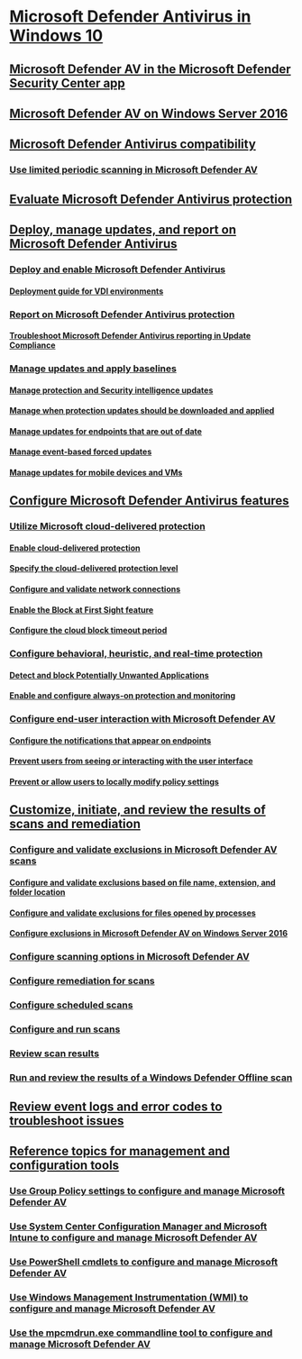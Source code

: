 
#	[Microsoft Defender Antivirus in Windows 10](microsoft-defender-antivirus-in-windows-10.md)

## [Microsoft Defender AV in the Microsoft Defender Security Center app](microsoft-defender-security-center-antivirus.md)

## [Microsoft Defender AV on Windows Server 2016](microsoft-defender-antivirus-on-windows-server-2016.md)

## [Microsoft Defender Antivirus compatibility](microsoft-defender-antivirus-compatibility.md)
### [Use limited periodic scanning in Microsoft Defender AV](limited-periodic-scanning-microsoft-defender-antivirus.md)


## [Evaluate Microsoft Defender Antivirus protection](evaluate-microsoft-defender-antivirus.md)


## [Deploy, manage updates, and report on Microsoft Defender Antivirus](deploy-manage-report-microsoft-defender-antivirus.md)
### [Deploy and enable Microsoft Defender Antivirus](deploy-microsoft-defender-antivirus.md)
#### [Deployment guide for VDI environments](deployment-vdi-microsoft-defender-antivirus.md)
### [Report on Microsoft Defender Antivirus protection](report-monitor-microsoft-defender-antivirus.md)
#### [Troubleshoot Microsoft Defender Antivirus reporting in Update Compliance](troubleshoot-reporting.md)
### [Manage updates and apply baselines](manage-updates-baselines-microsoft-defender-antivirus.md)
#### [Manage protection and Security intelligence updates](manage-protection-updates-microsoft-defender-antivirus.md)
#### [Manage when protection updates should be downloaded and applied](manage-protection-update-schedule-microsoft-defender-antivirus.md)
#### [Manage updates for endpoints that are out of date](manage-outdated-endpoints-microsoft-defender-antivirus.md)
#### [Manage event-based forced updates](manage-event-based-updates-microsoft-defender-antivirus.md)
#### [Manage updates for mobile devices and VMs](manage-updates-mobile-devices-vms-microsoft-defender-antivirus.md)


## [Configure Microsoft Defender Antivirus features](configure-microsoft-defender-antivirus-features.md)
### [Utilize Microsoft cloud-delivered protection](utilize-microsoft-cloud-protection-microsoft-defender-antivirus.md)
#### [Enable cloud-delivered protection](enable-cloud-protection-microsoft-defender-antivirus.md)
#### [Specify the cloud-delivered protection level](specify-cloud-protection-level-microsoft-defender-antivirus.md)
#### [Configure and validate network connections](configure-network-connections-microsoft-defender-antivirus.md)
#### [Enable the Block at First Sight feature](configure-block-at-first-sight-microsoft-defender-antivirus.md)
#### [Configure the cloud block timeout period](configure-cloud-block-timeout-period-microsoft-defender-antivirus.md)
### [Configure behavioral, heuristic, and real-time protection](configure-protection-features-microsoft-defender-antivirus.md)
#### [Detect and block Potentially Unwanted Applications](detect-block-potentially-unwanted-apps-microsoft-defender-antivirus.md)
#### [Enable and configure always-on protection and monitoring](configure-real-time-protection-microsoft-defender-antivirus.md)
### [Configure end-user interaction with Microsoft Defender AV](configure-end-user-interaction-microsoft-defender-antivirus.md)
#### [Configure the notifications that appear on endpoints](configure-notifications-microsoft-defender-antivirus.md)
#### [Prevent users from seeing or interacting with the user interface](prevent-end-user-interaction-microsoft-defender-antivirus.md)
#### [Prevent or allow users to locally modify policy settings](configure-local-policy-overrides-microsoft-defender-antivirus.md)


## [Customize, initiate, and review the results of scans and remediation](customize-run-review-remediate-scans-microsoft-defender-antivirus.md)
### [Configure and validate exclusions in Microsoft Defender AV scans](configure-exclusions-microsoft-defender-antivirus.md)
#### [Configure and validate exclusions based on file name, extension, and folder location](configure-extension-file-exclusions-microsoft-defender-antivirus.md)
#### [Configure and validate exclusions for files opened by processes](configure-process-opened-file-exclusions-microsoft-defender-antivirus.md)
#### [Configure exclusions in Microsoft Defender AV on Windows Server 2016](configure-server-exclusions-microsoft-defender-antivirus.md)
### [Configure scanning options in Microsoft Defender AV](configure-advanced-scan-types-microsoft-defender-antivirus.md)
### [Configure remediation for scans](configure-remediation-microsoft-defender-antivirus.md)
### [Configure scheduled scans](scheduled-catch-up-scans-microsoft-defender-antivirus.md)
### [Configure and run scans](run-scan-microsoft-defender-antivirus.md)
### [Review scan results](review-scan-results-microsoft-defender-antivirus.md)
### [Run and review the results of a Windows Defender Offline scan](microsoft-defender-offline.md)


## [Review event logs and error codes to troubleshoot issues](troubleshoot-microsoft-defender-antivirus.md)



## [Reference topics for management and configuration tools](configuration-management-reference-microsoft-defender-antivirus.md)
### [Use Group Policy settings to configure and manage Microsoft Defender AV](use-group-policy-microsoft-defender-antivirus.md)
### [Use System Center Configuration Manager and Microsoft Intune to configure and manage Microsoft Defender AV](use-intune-config-manager-microsoft-defender-antivirus.md)
### [Use PowerShell cmdlets to configure and manage Microsoft Defender AV](use-powershell-cmdlets-microsoft-defender-antivirus.md)
### [Use Windows Management Instrumentation (WMI) to configure and manage Microsoft Defender AV](use-wmi-microsoft-defender-antivirus.md)
### [Use the mpcmdrun.exe commandline tool to configure and manage Microsoft Defender AV](command-line-arguments-microsoft-defender-antivirus.md)


